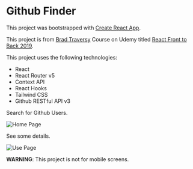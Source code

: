 # Github Finder

This project was bootstrapped with [Create React App](https://github.com/facebook/create-react-app).

This project is from [Brad Traversy](https://www.udemy.com/user/brad-traversy/) Course on Udemy titled [React Front to Back 2019](https://www.udemy.com/modern-react-front-to-back/).

This project uses the following technologies:

- React
- React Router v5
- Context API
- React Hooks
- Tailwind CSS
- Github RESTful API v3

Search for Github Users.

![Home Page](https://i.ibb.co/TBnNrP9/Screenshot-from-2019-08-30-18-17-21.png)

See some details.

![Use Page](https://i.ibb.co/xJk0Pq8/Screenshot-from-2019-08-30-18-17-46.png)

**WARNING**: This project is not for mobile screens.
